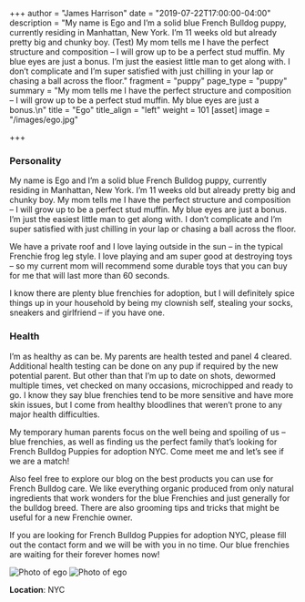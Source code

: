 +++
author = "James Harrison"
date = "2019-07-22T17:00:00-04:00"
description = "My name is Ego and I’m a solid blue French Bulldog puppy, currently residing in Manhattan, New York. I’m 11 weeks old but already pretty big and chunky boy.  (Test) My mom tells me I have the perfect structure and composition – I will grow up to be a perfect stud muffin. My blue eyes are just a bonus. I’m just the easiest little man to get along with. I don’t complicate and I’m super satisfied with just chilling in your lap or chasing a ball across the floor."
fragment = "puppy"
page_type = "puppy"
summary = "My mom tells me I have the perfect structure and composition – I will grow up to be a perfect stud muffin. My blue eyes are just a bonus.\n"
title = "Ego"
title_align = "left"
weight = 101
[asset]
image = "/images/ego.jpg"

+++
### Personality

My name is Ego and I’m a solid blue French Bulldog puppy, currently residing in Manhattan, New York. I’m 11 weeks old but already pretty big and chunky boy. My mom tells me I have the perfect structure and composition – I will grow up to be a perfect stud muffin. My blue eyes are just a bonus. I’m just the easiest little man to get along with. I don’t complicate and I’m super satisfied with just chilling in your lap or chasing a ball across the floor.

We have a private roof and I love laying outside in the sun – in the typical Frenchie frog leg style. I love playing and am super good at destroying toys – so my current mom will recommend some durable toys that you can buy for me that will last more than 60 seconds.

I know there are plenty blue frenchies for adoption, but I will definitely spice things up in your household by being my clownish self, stealing your socks, sneakers and girlfriend – if you have one.

### Health

I’m as healthy as can be. My parents are health tested and panel 4 cleared. Additional health testing can be done on any pup if required by the new potential parent. But other than that I’m up to date on shots, dewormed multiple times, vet checked on many occasions, microchipped and ready to go. I know they say blue frenchies tend to be more sensitive and have more skin issues, but I come from healthy bloodlines that weren’t prone to any major health difficulties.

My temporary human parents focus on the well being and spoiling of us – blue frenchies, as well as finding us the perfect family that’s looking for French Bulldog Puppies for adoption NYC. Come meet me and let’s see if we are a match!

Also feel free to explore our blog on the best products you can use for French Bulldog care. We like everything organic produced from only natural ingredients that work wonders for the blue Frenchies and just generally for the bulldog breed. There are also grooming tips and tricks that might be useful for a new Frenchie owner.

If you are looking for French Bulldog Puppies for adoption NYC, please fill out the contact form and we will be with you in no time. Our blue frenchies are waiting for their forever homes now!

![Photo of ego](/images/ego_1.jpg)
![Photo of ego](/images/ego_2.jpg)

**Location**: NYC